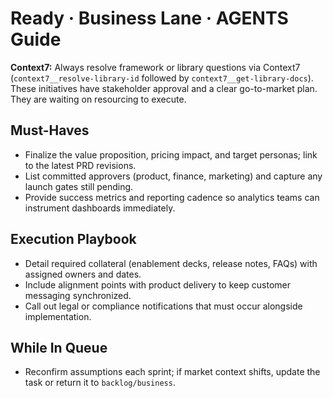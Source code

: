 # Ready · Business Lane · AGENTS Guide

**Context7:** Always resolve framework or library questions via Context7 (`context7__resolve-library-id` followed by `context7__get-library-docs`).
These initiatives have stakeholder approval and a clear go-to-market plan. They are waiting on resourcing to execute.

## Must-Haves
- Finalize the value proposition, pricing impact, and target personas; link to the latest PRD revisions.
- List committed approvers (product, finance, marketing) and capture any launch gates still pending.
- Provide success metrics and reporting cadence so analytics teams can instrument dashboards immediately.

## Execution Playbook
- Detail required collateral (enablement decks, release notes, FAQs) with assigned owners and dates.
- Include alignment points with product delivery to keep customer messaging synchronized.
- Call out legal or compliance notifications that must occur alongside implementation.

## While In Queue
- Reconfirm assumptions each sprint; if market context shifts, update the task or return it to `backlog/business`.
